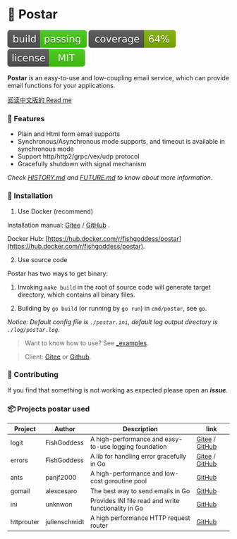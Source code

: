# 📝 Postar

[![build](_icons/build.svg)](_icons/build.svg)
[![coverage](_icons/coverage.svg)](_icons/coverage.svg)
[![license](_icons/license.svg)](https://opensource.org/licenses/MIT)

**Postar** is an easy-to-use and low-coupling email service, which can provide email functions for your applications.

[阅读中文版的 Read me](./README.md)

### 🥇 Features

* Plain and Html form email supports
* Synchronous/Asynchronous mode supports, and timeout is available in synchronous mode
* Support http/http2/grpc/vex/udp protocol
* Gracefully shutdown with signal mechanism

_Check [HISTORY.md](./HISTORY.md) and [FUTURE.md](./FUTURE.md) to know about more information._

### 🚀 Installation

1. Use Docker (recommend)

Installation manual: [Gitee](https://gitee.com/avino-plan/postar-docker)
/ [GitHub](https://github.com/avino-plan/postar-docker) .

Docker Hub: [https://hub.docker.com/r/fishgoddess/postar](https://hub.docker.com/r/fishgoddess/postar).

2. Use source code

Postar has two ways to get binary:

1. Invoking `make build` in the root of source code will generate target directory, which contains all binary files.

2. Building by `go build` (or running by `go run`) in `cmd/postar`, see `go`.

_Notice: Default config file is `./postar.ini`, default log output directory is `./log/postar.log`._

> Want to know how to use? See [_examples](_examples).

> Client: [Gitee](https://gitee.com/avino-plan/postar-client) or [Github](https://github.com/avino-plan/postar-client).

### 👥 Contributing

If you find that something is not working as expected please open an _**issue**_.

### 📦 Projects postar used

| Project    | Author        | Description                                           | link                                                                                            |
|------------|---------------|-------------------------------------------------------|-------------------------------------------------------------------------------------------------|
| logit      | FishGoddess   | A high-performance and easy-to-use logging foundation | [Gitee](https://gitee.com/go-logit/logit) / [GitHub](https://github.com/go-logit/logit)         |
| errors     | FishGoddess   | A lib for handling error gracefully in Go             | [Gitee](https://gitee.com/FishGoddess/errors) / [GitHub](https://github.com/FishGoddess/errors) |
| ants       | panjf2000     | A high-performance and low-cost goroutine pool        | [GitHub](https://github.com/panjf2000/ants)                                                     |
| gomail     | alexcesaro    | The best way to send emails in Go                     | [GitHub](https://github.com/go-gomail/gomail/tree/v2)                                           |
| ini        | unknwon       | Provides INI file read and write functionality in Go  | [GitHub](https://github.com/go-ini/ini)                                                         |
| httprouter | julienschmidt | A high performance HTTP request router                | [GitHub](https://github.com/julienschmidt/httprouter)                                           |
